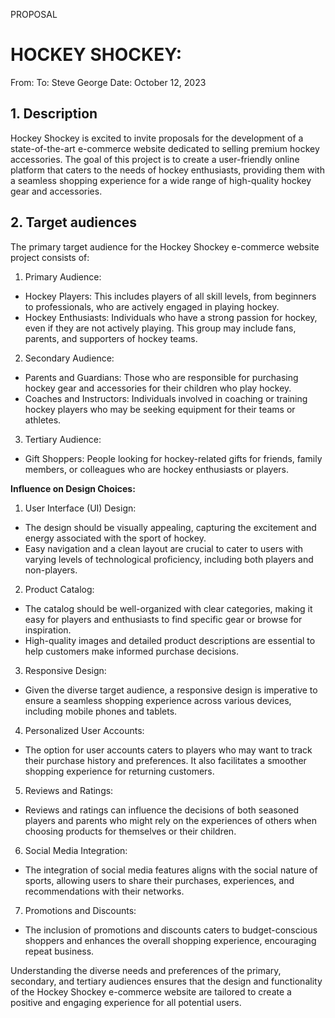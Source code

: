 PROPOSAL

# HOCKEY SHOCKEY:

From: 
To: Steve George
Date: October 12, 2023

## 1. Description

Hockey Shockey is excited to invite proposals for the development of a state-of-the-art e-commerce website dedicated to selling premium hockey accessories. The goal of this project is to create a user-friendly online platform that caters to the needs of hockey enthusiasts, providing them with a seamless shopping experience for a wide range of high-quality hockey gear and accessories.

## 2. Target audiences

The primary target audience for the Hockey Shockey e-commerce website project consists of:

1. Primary Audience:

- Hockey Players: This includes players of all skill levels, from beginners to professionals, who are actively engaged in playing hockey.
- Hockey Enthusiasts: Individuals who have a strong passion for hockey, even if they are not actively playing. This group may include fans, parents, and supporters of hockey teams.

2. Secondary Audience:

- Parents and Guardians: Those who are responsible for purchasing hockey gear and accessories for their children who play hockey.
- Coaches and Instructors: Individuals involved in coaching or training hockey players who may be seeking equipment for their teams or athletes.

3. Tertiary Audience:

- Gift Shoppers: People looking for hockey-related gifts for friends, family members, or colleagues who are hockey enthusiasts or players.

**Influence on Design Choices:**

1. User Interface (UI) Design:

- The design should be visually appealing, capturing the excitement and energy associated with the sport of hockey.
- Easy navigation and a clean layout are crucial to cater to users with varying levels of technological proficiency, including both players and non-players.

2. Product Catalog:

- The catalog should be well-organized with clear categories, making it easy for players and enthusiasts to find specific gear or browse for inspiration.
- High-quality images and detailed product descriptions are essential to help customers make informed purchase decisions.

3. Responsive Design:

- Given the diverse target audience, a responsive design is imperative to ensure a seamless shopping experience across various devices, including mobile phones and tablets.

4. Personalized User Accounts:

- The option for user accounts caters to players who may want to track their purchase history and preferences. It also facilitates a smoother shopping experience for returning customers.

5. Reviews and Ratings:

- Reviews and ratings can influence the decisions of both seasoned players and parents who might rely on the experiences of others when choosing products for themselves or their children.

6. Social Media Integration:

- The integration of social media features aligns with the social nature of sports, allowing users to share their purchases, experiences, and recommendations with their networks.

7. Promotions and Discounts:

- The inclusion of promotions and discounts caters to budget-conscious shoppers and enhances the overall shopping experience, encouraging repeat business.

Understanding the diverse needs and preferences of the primary, secondary, and tertiary audiences ensures that the design and functionality of the Hockey Shockey e-commerce website are tailored to create a positive and engaging experience for all potential users.




